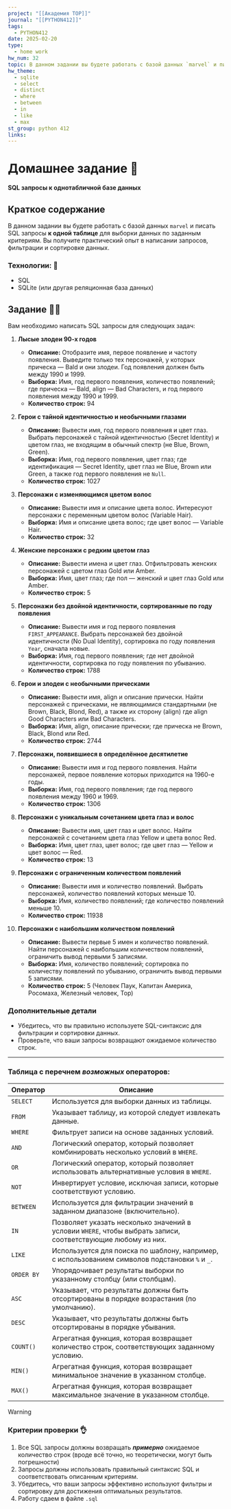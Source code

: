 ```yaml
---
project: "[[Академия TOP]]"
journal: "[[PYTHON412]]"
tags:
  - PYTHON412
date: 2025-02-20
type:
  - home work
hw_num: 32
topic: В данном задании вы будете работать с базой данных `marvel` и писать SQL запросы к одной таблице для выборки данных по заданным критериям. Вы получите практический опыт в написании запросов, фильтрации и сортировке данных.
hw_theme:
  - sqlite
  - select
  - distinct
  - where
  - between
  - in
  - like
  - max
st_group: python 412
links:
---
```

# Домашнее задание 📃
**SQL запросы к однотабличной базе данных**

## Краткое содержание 
В данном задании вы будете работать с базой данных `marvel` и писать SQL запросы **к одной таблице** для выборки данных по заданным критериям. Вы получите практический опыт в написании запросов, фильтрации и сортировке данных.

### Технологии: 🦾
- SQL
- SQLite (или другая реляционная база данных)

## Задание 👷‍♂️

Вам необходимо написать SQL запросы для следующих задач:

1. **Лысые злодеи 90-х годов**
   - **Описание:** Отобразите имя, первое появление и частоту появления. Выведите только тех персонажей, у которых прическа — Bald и они злодеи. Год появления должен быть между 1990 и 1999.
   - **Выборка:** Имя, год первого появления, количество появлений; где прическа — Bald, align — Bad Characters, и год первого появления между 1990 и 1999. 
   - **Количество строк:** 94

2. **Герои с тайной идентичностью и необычными глазами**
   - **Описание:** Вывести имя, год первого появления и цвет глаз. Выбрать персонажей с тайной идентичностью (Secret Identity) и цветом глаз, не входящим в обычный спектр (не Blue, Brown, Green).
   - **Выборка:** Имя, год первого появления, цвет глаз; где идентификация — Secret Identity, цвет глаз не Blue, Brown или Green, а также год первого появления не `Null`.
   - **Количество строк:** 1027

3. **Персонажи с изменяющимся цветом волос**
   - **Описание:** Вывести имя и описание цвета волос. Интересуют персонажи с переменным цветом волос (Variable Hair).
   - **Выборка:** Имя и описание цвета волос; где цвет волос — Variable Hair.
   - **Количество строк:** 32

4. **Женские персонажи с редким цветом глаз**
   - **Описание:** Вывести имена и цвет глаз. Отфильтровать женских персонажей с цветом глаз Gold или Amber.
   - **Выборка:** Имя, цвет глаз; где пол — женский и цвет глаз Gold или Amber.
   - **Количество строк:** 5

5. **Персонажи без двойной идентичности, сортированные по году появления**
   - **Описание:** Вывести имя и год первого появления `FIRST_APPEARANCE`. Выбрать персонажей без двойной идентичности (No Dual Identity), сортировка по году появления `Year`, сначала новые.
   - **Выборка:** Имя, год первого появления; где нет двойной идентичности, сортировка по году появления по убыванию.
   - **Количество строк:** 1788

6. **Герои и злодеи с необычными прическами**
   - **Описание:** Вывести имя, align и описание прически. Найти персонажей с прическами, не являющимися стандартными (не Brown, Black, Blond, Red), а также их сторону (align) где align Good Characters или Bad Characters.
   - **Выборка:** Имя, align, описание прически; где прическа не Brown, Black, Blond или Red.
   - **Количество строк:** 2744

7. **Персонажи, появившиеся в определённое десятилетие**
   - **Описание:** Вывести имя и год первого появления. Найти персонажей, первое появление которых приходится на 1960-е годы.
   - **Выборка:** Имя, год первого появления; где год первого появления между 1960 и 1969.
   - **Количество строк:** 1306

8. **Персонажи с уникальным сочетанием цвета глаз и волос**
   - **Описание:** Вывести имя, цвет глаз и цвет волос. Найти персонажей с сочетанием цвета глаз Yellow и цвета волос Red.
   - **Выборка:** Имя, цвет глаз, цвет волос; где цвет глаз — Yellow и цвет волос — Red.
   - **Количество строк:** 13

9. **Персонажи с ограниченным количеством появлений**
   - **Описание:** Вывести имя и количество появлений. Выбрать персонажей, количество появлений которых меньше 10.
   - **Выборка:** Имя, количество появлений; где количество появлений меньше 10.
   - **Количество строк:** 11938

10. **Персонажи с наибольшим количеством появлений**
    - **Описание:** Вывести первые 5 имен и количество появлений. Найти персонажей с наибольшим количеством появлений, ограничить вывод первыми 5 записями.
    - **Выборка:** Имя, количество появлений; сортировка по количеству появлений по убыванию, ограничить вывод первыми 5 записями.
    - **Количество строк:** 5 (Человек Паук, Капитан Америка, Росомаха, Железный человек, Тор)

### Дополнительные детали
- Убедитесь, что вы правильно используете SQL-синтаксис для фильтрации и сортировки данных.
- Проверьте, что ваши запросы возвращают ожидаемое количество строк.
******
### Таблица с перечнем *возможных* операторов:

| Оператор   | Описание                                                                                                     |
| ---------- | ------------------------------------------------------------------------------------------------------------ |
| `SELECT`   | Используется для выборки данных из таблицы.                                                                  |
| `FROM`     | Указывает таблицу, из которой следует извлекать данные.                                                      |
| `WHERE`    | Фильтрует записи на основе заданных условий.                                                                 |
| `AND`      | Логический оператор, который позволяет комбинировать несколько условий в `WHERE`.                            |
| `OR`       | Логический оператор, который позволяет использовать альтернативные условия в `WHERE`.                        |
| `NOT`      | Инвертирует условие, исключая записи, которые соответствуют условию.                                         |
| `BETWEEN`  | Используется для фильтрации значений в заданном диапазоне (включительно).                                    |
| `IN`       | Позволяет указать несколько значений в условии `WHERE`, чтобы выбрать записи, соответствующие любому из них. |
| `LIKE`     | Используется для поиска по шаблону, например, с использованием символов подстановки `%` и `_`.               |
| `ORDER BY` | Упорядочивает результаты выборки по указанному столбцу (или столбцам).                                       |
| `ASC`      | Указывает, что результаты должны быть отсортированы в порядке возрастания (по умолчанию).                    |
| `DESC`     | Указывает, что результаты должны быть отсортированы в порядке убывания.                                      |
| `COUNT()`  | Агрегатная функция, которая возвращает количество строк, соответствующих заданному условию.                  |
| `MIN()`    | Агрегатная функция, которая возвращает минимальное значение в указанном столбце.                             |
| `MAX()`    | Агрегатная функция, которая возвращает максимальное значение в указанном столбце.                            |


>[!warning]
>### Критерии проверки 👌
>1. Все SQL запросы должны возвращать ***примерно*** ожидаемое количество строк (вроде всё точно, но теоретически, могут быть погрешности)
>2. Запросы должны использовать правильный синтаксис SQL и соответствовать описанным критериям.
>3. Убедитесь, что ваши запросы эффективно используют фильтры и сортировку для достижения оптимальных результатов.
>4. Работу сдаем в файле `.sql`

